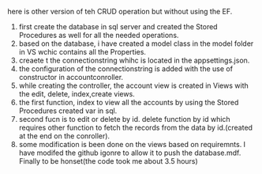﻿here is other version of teh CRUD operation but without using the EF.
1. first create the database in sql server and created the Stored Procedures as well for all the needed operations.
2. based on the database, i have created a model class in the model folder in VS wchic contains all the Properties.
3. creaete t the connectionstring whihc is located in the appsettings.json.
4. the configuration of the connectionstring is added with the use of constructor in accountconroller.
5. while creating the controller, the account view is created in Views with the edit, delete, index,create views.
6. the first function, index to view all the accounts by using the Stored Procedures created var in sql.
7. second fucn is to edit or delete by id.
delete function by id which requires other function to fetch the records from the data by id.(created at the end on the conroller).
8. some modification is been done on the views based on requiremnts.
I have modifed the github igonre to allow it to push the database.mdf.
Finally to be honset(the code took me about 3.5 hours)